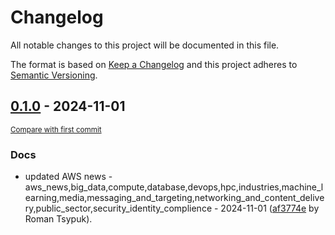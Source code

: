 # Changelog

All notable changes to this project will be documented in this file.

The format is based on [Keep a Changelog](http://keepachangelog.com/en/1.0.0/)
and this project adheres to [Semantic Versioning](http://semver.org/spec/v2.0.0.html).

<!-- insertion marker -->
## [0.1.0](https://github.com/tsypuk/aws-news/releases/tag/ver-2024-11-010.1.0) - 2024-11-01

<small>[Compare with first commit](https://github.com/tsypuk/aws-news/compare/d19ead4c3e4bb69b2ba360e480009150db1e0695...ver-2024-11-01)</small>

### Docs

- updated AWS news - aws_news,big_data,compute,database,devops,hpc,industries,machine_learning,media,messaging_and_targeting,networking_and_content_delivery,public_sector,security_identity_complience - 2024-11-01 ([af3774e](https://github.com/tsypuk/aws-news/commit/af3774eb5b52a93809d1426d8fd51afbbdd4ea72) by Roman Tsypuk).

